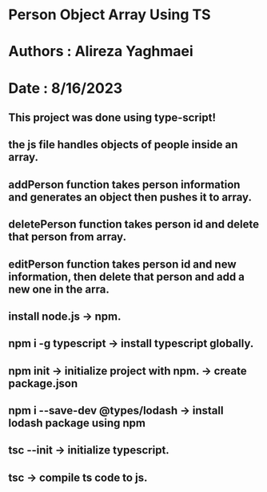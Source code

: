 # Person Object Array Using TS
# Authors : Alireza Yaghmaei
# Date : 8/16/2023

## This project was done using type-script!
## the js file handles objects of people inside an array.
## addPerson function takes person information and generates an object then pushes it to array.
## deletePerson function takes person id and delete that person from array.
## editPerson function takes person id and new information, then delete that person and add a new one in the arra.

##
## install node.js -> npm.
## npm i -g typescript -> install typescript globally.
## npm init -> initialize project with npm. -> create package.json
## npm i --save-dev @types/lodash -> install lodash package using npm
## tsc --init -> initialize typescript.
## tsc -> compile ts code to js.